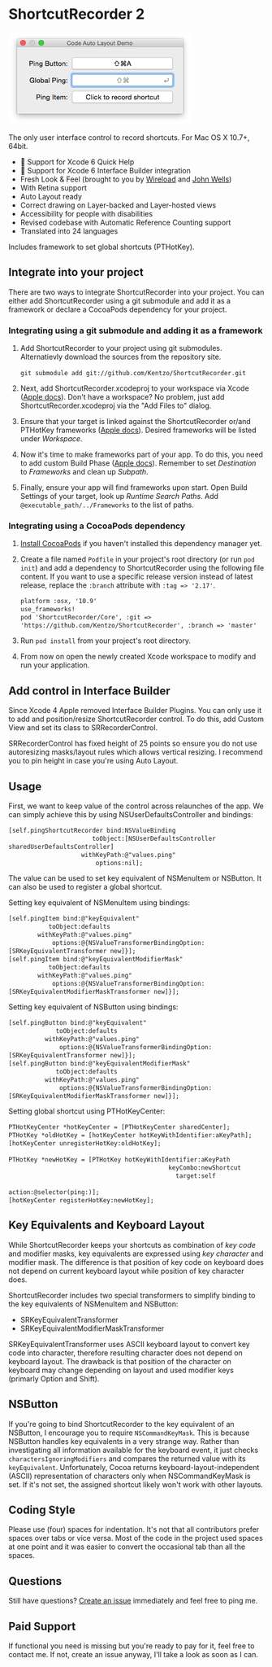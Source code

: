 ShortcutRecorder 2
====================
![Yosemite ShortcutRecorder Preview](Demo/example.png)

The only user interface control to record shortcuts. For Mac OS X 10.7+, 64bit.

- :microscope: Support for Xcode 6 Quick Help
- :microscope: Support for Xcode 6 Interface Builder integration
- Fresh Look & Feel (brought to you by [Wireload](http://wireload.net) and [John Wells](https://github.com/jwells89))
- With Retina support
- Auto Layout ready
- Correct drawing on Layer-backed and Layer-hosted views
- Accessibility for people with disabilities
- Revised codebase with Automatic Reference Counting support
- Translated into 24 languages

Includes framework to set global shortcuts (PTHotKey).

Integrate into your project
---------------------------

There are two ways to integrate ShortcutRecorder into your project. You can either add ShortcutRecorder using a git submodule and add it as a framework or declare a CocoaPods dependency for your project.

### Integrating using a git submodule and adding it as a framework

1. Add ShortcutRecorder to your project using git submodules. Alternatievly download the sources from the repository site.

    `git submodule add git://github.com/Kentzo/ShortcutRecorder.git`
2. Next, add ShortcutRecorder.xcodeproj to your workspace via Xcode ([Apple docs](https://developer.apple.com/library/mac/recipes/xcode_help-structure_navigator/articles/Adding_an_Existing_Project_to_a_Workspace.html)). Don't have a workspace? No problem, just add ShortcutRecorder.xcodeproj via the "Add Files to" dialog.
3. Ensure that your target is linked against the ShortcutRecorder or/and PTHotKey frameworks ([Apple docs](http://developer.apple.com/library/ios/#recipes/xcode_help-project_editor/Articles/AddingaLibrarytoaTarget.html#//apple_ref/doc/uid/TP40010155-CH17)). Desired frameworks will be listed under *Workspace*.
4. Now it's time to make frameworks part of your app. To do this, you need to add custom Build Phase ([Apple docs](http://developer.apple.com/library/ios/#recipes/xcode_help-project_editor/Articles/CreatingaCopyFilesBuildPhase.html)). Remember to set *Destination* to *Frameworks* and clean up *Subpath*.
5. Finally, ensure your app will find frameworks upon start. Open Build Settings of your target, look up *Runtime Search Paths*. Add `@executable_path/../Frameworks` to the list of paths.

### Integrating using a CocoaPods dependency

1. [Install CocoaPods](https://guides.cocoapods.org/using/getting-started.html) if you haven't installed this dependency manager yet.
2. Create a file named `Podfile` in your project's root directory (or run `pod init`) and add a dependency to ShortcutRecorder using the following file content. If you want to use a specific release version instead of latest release, replace the `:branch` attribute with `:tag => '2.17'`.

    ```
    platform :osx, '10.9'
    use_frameworks!
    pod 'ShortcutRecorder/Core', :git => 'https://github.com/Kentzo/ShortcutRecorder', :branch => 'master'
    ```
3. Run `pod install` from your project's root directory.
4. From now on open the newly created Xcode workspace to modify and run your application.


Add control in Interface Builder
--------------------------------
Since Xcode 4 Apple removed Interface Builder Plugins. You can only use it to add and position/resize ShortcutRecorder control. To do this, add Custom View and set its class to SRRecorderControl.

SRRecorderControl has fixed height of 25 points so ensure you do not use autoresizing masks/layout rules which allows vertical resizing. I recommend you to pin height in case you're using Auto Layout.

Usage
-----
First, we want to keep value of the control across relaunches of the app. We can simply achieve this by using NSUserDefaultsController and bindings:

    [self.pingShortcutRecorder bind:NSValueBinding
                           toObject:[NSUserDefaultsController sharedUserDefaultsController]
                        withKeyPath:@"values.ping"
                            options:nil];

The value can be used to set key equivalent of NSMenuItem or NSButton. It can also be used to register a global shortcut.

Setting key equivalent of NSMenuItem using bindings:

    [self.pingItem bind:@"keyEquivalent"
               toObject:defaults
            withKeyPath:@"values.ping"
                options:@{NSValueTransformerBindingOption: [SRKeyEquivalentTransformer new]}];
    [self.pingItem bind:@"keyEquivalentModifierMask"
               toObject:defaults
            withKeyPath:@"values.ping"
                options:@{NSValueTransformerBindingOption: [SRKeyEquivalentModifierMaskTransformer new]}];

Setting key equivalent of NSButton using bindings:

    [self.pingButton bind:@"keyEquivalent"
                 toObject:defaults
              withKeyPath:@"values.ping"
                  options:@{NSValueTransformerBindingOption: [SRKeyEquivalentTransformer new]}];
    [self.pingButton bind:@"keyEquivalentModifierMask"
                 toObject:defaults
              withKeyPath:@"values.ping"
                  options:@{NSValueTransformerBindingOption: [SRKeyEquivalentModifierMaskTransformer new]}];

Setting global shortcut using PTHotKeyCenter:

    PTHotKeyCenter *hotKeyCenter = [PTHotKeyCenter sharedCenter];
    PTHotKey *oldHotKey = [hotKeyCenter hotKeyWithIdentifier:aKeyPath];
    [hotKeyCenter unregisterHotKey:oldHotKey];

    PTHotKey *newHotKey = [PTHotKey hotKeyWithIdentifier:aKeyPath
                                                keyCombo:newShortcut
                                                  target:self
                                                  action:@selector(ping:)];
    [hotKeyCenter registerHotKey:newHotKey];

Key Equivalents and Keyboard Layout
----------------------------------------------------
While ShortcutRecorder keeps your shortcuts as combination of *key code* and modifier masks, key equivalents are expressed using *key character* and modifier mask. The difference is that position of key code on keyboard does not depend on current keyboard layout while position of key character does.

ShortcutRecorder includes two special transformers to simplify binding to the key equivalents of NSMenuItem and NSButton:

- SRKeyEquivalentTransformer
- SRKeyEquivalentModifierMaskTransformer

SRKeyEquivalentTransformer uses ASCII keyboard layout to convert key code into character, therefore resulting character does not depend on keyboard layout.
The drawback is that position of the character on keyboard may change depending on layout and used modifier keys (primarly Option and Shift).

NSButton
--------
If you're going to bind ShortcutRecorder to the key equivalent of an NSButton, I encourage you to require `NSCommandKeyMask`.
This is because NSButton handles key equivalents in a very strange way. Rather than investigating all information available for the keyboard event, it just checks `charactersIgnoringModifiers`
and compares the returned value with its `keyEquivalent`. Unfortunately, Cocoa returns keyboard-layout-independent (ASCII) representation of characters only when NSCommandKeyMask is set.
If it's not set, the assigned shortcut likely won't work with other layouts.

Coding Style
------------
Please use (four) spaces for indentation. It's not that all contributors prefer spaces over tabs or vice versa. Most of the code in the project used spaces at one point and it was easier to convert the occasional tab than all the spaces.

Questions
---------
Still have questions? [Create an issue](https://github.com/Kentzo/ShortcutRecorder/issues/new) immediately and feel free to ping me.

Paid Support
------------
If functional you need is missing but you're ready to pay for it, feel free to contact me. If not, create an issue anyway, I'll take a look as soon as I can.
